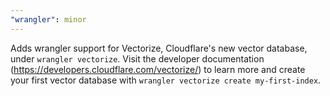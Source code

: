 ```yaml
---
"wrangler": minor
---
```


Adds wrangler support for Vectorize, Cloudflare's new vector database, under `wrangler vectorize`. Visit the developer
documentation (https://developers.cloudflare.com/vectorize/) 
to learn more and create your first vector database with
`wrangler vectorize create my-first-index`.
